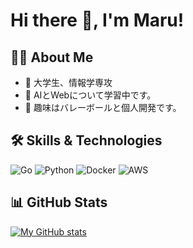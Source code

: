 # Hi there 👋, I'm Maru!

## 👨‍💻 About Me
- 🏢 大学生、情報学専攻
- 🌱 AIとWebについて学習中です。
- 💬 趣味はバレーボールと個人開発です。

## 🛠️ Skills & Technologies

![Go](https://img.shields.io/badge/go-%2300ADD8.svg?style=for-the-badge&logo=go&logoColor=white)
![Python](https://img.shields.io/badge/python-3670A0?style=for-the-badge&logo=python&logoColor=ffdd54)
![Docker](https://img.shields.io/badge/docker-%230db7ed.svg?style=for-the-badge&logo=docker&logoColor=white)
![AWS](https://img.shields.io/badge/AWS-%23FF9900.svg?style=for-the-badge&logo=amazon-aws&logoColor=white)

## 📊 GitHub Stats

[![My GitHub stats](https://github-readme-stats.vercel.app/api?username=sushimaru2006&show_icons=true&theme=radical)](https://github.com/anuraghazra/github-readme-stats)
